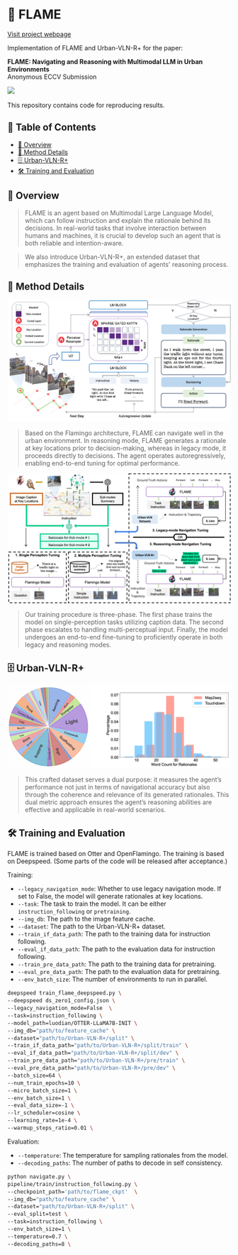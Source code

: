# 🦩 FLAME

[Visit project webpage](https://PaperCodePreview.github.io)

Implementation of FLAME and Urban-VLN-R+ for the paper:

**FLAME: Navigating and Reasoning with Multimodal LLM in Urban Environments**  
Anonymous ECCV Submission

<p float="left">
  <img src="assets/intro.gif">
</p>

This repository contains code for reproducing results.

## 📖 Table of Contents <!-- omit in toc -->
* [👋 Overview](#-overview)
* [🤖️ Method Details](#-method-details)
* [🗄 Urban-VLN-R+](#-urban-vln-r)
* [🛠️ Training and Evaluation](#-training-and-evaluation)
## 👋 Overview
> FLAME is an agent based on Multimodal Large Language Model, which can follow instruction and explain the rationale behind its decisions. In real-world tasks that involve interaction between humans and machines, it is crucial to develop such an agent that is both reliable and intention-aware.

> We also introduce Urban-VLN-R+, an extended dataset that emphasizes the training and evaluation of agents' reasoning process.

## 🤖 Method Details

<p float="left">
  <img src="assets/method1.png">
</p>

> Based on the Flamingo architecture, FLAME can navigate well in the urban environment. In reasoning mode, FLAME generates a rationale at key locations prior to decision-making, whereas in legacy mode, it proceeds directly to decisions. The agent operates autoregressively, enabling end-to-end tuning for optimal performance.

<p float="left">
  <img src="assets/method2.png">
</p>

> Our training procedure is three-phase. The first phase trains the model on single-perception tasks utilizing caption data. The second phase escalates to handling multi-perceptual input. Finally, the model undergoes an end-to-end fine-tuning to proficiently operate in both legacy and reasoning modes.

## 🗄 Urban-VLN-R+

<div align="center">
  <img src="assets/dataset.png" alt="Dataset">
</div>

> This crafted dataset serves a dual purpose: it measures the agent’s performance not just in terms of navigational accuracy but also through the coherence and relevance of its generated rationales. This dual metric approach ensures the agent’s reasoning abilities are effective and applicable in real-world scenarios.


## 🛠️ Training and Evaluation
FLAME is trained based on Otter and OpenFlamingo. The training is based on Deepspeed.
(Some parts of the code will be released after acceptance.)

Training:

* `--legacy_navigation_mode`: Whether to use legacy navigation mode. If set to False, the model will generate rationales at key locations.
* `--task`: The task to train the model. It can be either `instruction_following` or `pretraining`.
* `--img_db`: The path to the image feature cache.
* `--dataset`: The path to the Urban-VLN-R+ dataset.
* `--train_if_data_path`: The path to the training data for instruction following.
* `--eval_if_data_path`: The path to the evaluation data for instruction following.
* `--train_pre_data_path`: The path to the training data for pretraining.
* `--eval_pre_data_path`: The path to the evaluation data for pretraining.
* `--env_batch_size`: The number of environments to run in parallel.

```bash
deepspeed train_flame_deepspeed.py \
--deepspeed ds_zero1_config.json \
--legacy_navigation_mode=False  \
--task=instruction_following \
--model_path=luodian/OTTER-LLaMA7B-INIT \
--img_db="path/to/feature_cache" \
--dataset="path/to/Urban-VLN-R+/split" \
--train_if_data_path="path/to/Urban-VLN-R+/split/train" \
--eval_if_data_path="path/to/Urban-VLN-R+/split/dev" \
--train_pre_data_path="path/to/Urban-VLN-R+/pre/train" \
--eval_pre_data_path="path/to/Urban-VLN-R+/pre/dev" \
--batch_size=64 \
--num_train_epochs=10 \
--micro_batch_size=1 \
--env_batch_size=1 \
--eval_data_size=-1 \
--lr_scheduler=cosine \
--learning_rate=1e-4 \
--warmup_steps_ratio=0.01 \
```

Evaluation:

* `--temperature`: The temperature for sampling rationales from the model.
* `--decoding_paths`: The number of paths to decode in self consistency.

```bash
python navigate.py \
pipeline/train/instruction_following.py \
--checkpoint_path='path/to/flame_ckpt'  \
--img_db="path/to/feature_cache" \
--dataset="path/to/Urban-VLN-R+/split" \
--eval_split=test \
--task=instruction_following \
--env_batch_size=1 \
--temperature=0.7 \
--decoding_paths=8 \
```
